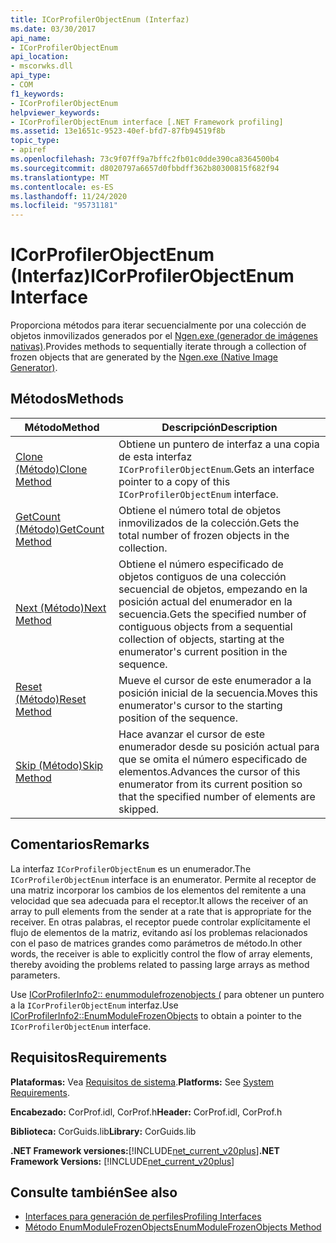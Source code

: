 ```yaml
---
title: ICorProfilerObjectEnum (Interfaz)
ms.date: 03/30/2017
api_name:
- ICorProfilerObjectEnum
api_location:
- mscorwks.dll
api_type:
- COM
f1_keywords:
- ICorProfilerObjectEnum
helpviewer_keywords:
- ICorProfilerObjectEnum interface [.NET Framework profiling]
ms.assetid: 13e1651c-9523-40ef-bfd7-87fb94519f8b
topic_type:
- apiref
ms.openlocfilehash: 73c9f07ff9a7bffc2fb01c0dde390ca8364500b4
ms.sourcegitcommit: d8020797a6657d0fbbdff362b80300815f682f94
ms.translationtype: MT
ms.contentlocale: es-ES
ms.lasthandoff: 11/24/2020
ms.locfileid: "95731181"
---
```

# <a name="icorprofilerobjectenum-interface"></a><span data-ttu-id="9970a-102">ICorProfilerObjectEnum (Interfaz)</span><span class="sxs-lookup"><span data-stu-id="9970a-102">ICorProfilerObjectEnum Interface</span></span>

<span data-ttu-id="9970a-103">Proporciona métodos para iterar secuencialmente por una colección de objetos inmovilizados generados por el [Ngen.exe (generador de imágenes nativas)](../../tools/ngen-exe-native-image-generator.md).</span><span class="sxs-lookup"><span data-stu-id="9970a-103">Provides methods to sequentially iterate through a collection of frozen objects that are generated by the [Ngen.exe (Native Image Generator)](../../tools/ngen-exe-native-image-generator.md).</span></span>  
  
## <a name="methods"></a><span data-ttu-id="9970a-104">Métodos</span><span class="sxs-lookup"><span data-stu-id="9970a-104">Methods</span></span>  
  
|<span data-ttu-id="9970a-105">Método</span><span class="sxs-lookup"><span data-stu-id="9970a-105">Method</span></span>|<span data-ttu-id="9970a-106">Descripción</span><span class="sxs-lookup"><span data-stu-id="9970a-106">Description</span></span>|  
|------------|-----------------|  
|[<span data-ttu-id="9970a-107">Clone (Método)</span><span class="sxs-lookup"><span data-stu-id="9970a-107">Clone Method</span></span>](icorprofilerobjectenum-clone-method.md)|<span data-ttu-id="9970a-108">Obtiene un puntero de interfaz a una copia de esta interfaz `ICorProfilerObjectEnum`.</span><span class="sxs-lookup"><span data-stu-id="9970a-108">Gets an interface pointer to a copy of this `ICorProfilerObjectEnum` interface.</span></span>|  
|[<span data-ttu-id="9970a-109">GetCount (Método)</span><span class="sxs-lookup"><span data-stu-id="9970a-109">GetCount Method</span></span>](icorprofilerobjectenum-getcount-method.md)|<span data-ttu-id="9970a-110">Obtiene el número total de objetos inmovilizados de la colección.</span><span class="sxs-lookup"><span data-stu-id="9970a-110">Gets the total number of frozen objects in the collection.</span></span>|  
|[<span data-ttu-id="9970a-111">Next (Método)</span><span class="sxs-lookup"><span data-stu-id="9970a-111">Next Method</span></span>](icorprofilerobjectenum-next-method.md)|<span data-ttu-id="9970a-112">Obtiene el número especificado de objetos contiguos de una colección secuencial de objetos, empezando en la posición actual del enumerador en la secuencia.</span><span class="sxs-lookup"><span data-stu-id="9970a-112">Gets the specified number of contiguous objects from a sequential collection of objects, starting at the enumerator's current position in the sequence.</span></span>|  
|[<span data-ttu-id="9970a-113">Reset (Método)</span><span class="sxs-lookup"><span data-stu-id="9970a-113">Reset Method</span></span>](icorprofilerobjectenum-reset-method.md)|<span data-ttu-id="9970a-114">Mueve el cursor de este enumerador a la posición inicial de la secuencia.</span><span class="sxs-lookup"><span data-stu-id="9970a-114">Moves this enumerator's cursor to the starting position of the sequence.</span></span>|  
|[<span data-ttu-id="9970a-115">Skip (Método)</span><span class="sxs-lookup"><span data-stu-id="9970a-115">Skip Method</span></span>](icorprofilerobjectenum-skip-method.md)|<span data-ttu-id="9970a-116">Hace avanzar el cursor de este enumerador desde su posición actual para que se omita el número especificado de elementos.</span><span class="sxs-lookup"><span data-stu-id="9970a-116">Advances the cursor of this enumerator from its current position so that the specified number of elements are skipped.</span></span>|  
  
## <a name="remarks"></a><span data-ttu-id="9970a-117">Comentarios</span><span class="sxs-lookup"><span data-stu-id="9970a-117">Remarks</span></span>  

 <span data-ttu-id="9970a-118">La interfaz `ICorProfilerObjectEnum` es un enumerador.</span><span class="sxs-lookup"><span data-stu-id="9970a-118">The `ICorProfilerObjectEnum` interface is an enumerator.</span></span> <span data-ttu-id="9970a-119">Permite al receptor de una matriz incorporar los cambios de los elementos del remitente a una velocidad que sea adecuada para el receptor.</span><span class="sxs-lookup"><span data-stu-id="9970a-119">It allows the receiver of an array to pull elements from the sender at a rate that is appropriate for the receiver.</span></span> <span data-ttu-id="9970a-120">En otras palabras, el receptor puede controlar explícitamente el flujo de elementos de la matriz, evitando así los problemas relacionados con el paso de matrices grandes como parámetros de método.</span><span class="sxs-lookup"><span data-stu-id="9970a-120">In other words, the receiver is able to explicitly control the flow of array elements, thereby avoiding the problems related to passing large arrays as method parameters.</span></span>  
  
 <span data-ttu-id="9970a-121">Use [ICorProfilerInfo2:: enummodulefrozenobjects (](icorprofilerinfo2-enummodulefrozenobjects-method.md) para obtener un puntero a la `ICorProfilerObjectEnum` interfaz.</span><span class="sxs-lookup"><span data-stu-id="9970a-121">Use [ICorProfilerInfo2::EnumModuleFrozenObjects](icorprofilerinfo2-enummodulefrozenobjects-method.md) to obtain a pointer to the `ICorProfilerObjectEnum` interface.</span></span>  
  
## <a name="requirements"></a><span data-ttu-id="9970a-122">Requisitos</span><span class="sxs-lookup"><span data-stu-id="9970a-122">Requirements</span></span>  

 <span data-ttu-id="9970a-123">**Plataformas:** Vea [Requisitos de sistema](../../get-started/system-requirements.md).</span><span class="sxs-lookup"><span data-stu-id="9970a-123">**Platforms:** See [System Requirements](../../get-started/system-requirements.md).</span></span>  
  
 <span data-ttu-id="9970a-124">**Encabezado:** CorProf.idl, CorProf.h</span><span class="sxs-lookup"><span data-stu-id="9970a-124">**Header:** CorProf.idl, CorProf.h</span></span>  
  
 <span data-ttu-id="9970a-125">**Biblioteca:** CorGuids.lib</span><span class="sxs-lookup"><span data-stu-id="9970a-125">**Library:** CorGuids.lib</span></span>  
  
 <span data-ttu-id="9970a-126">**.NET Framework versiones:**[!INCLUDE[net_current_v20plus](../../../../includes/net-current-v20plus-md.md)]</span><span class="sxs-lookup"><span data-stu-id="9970a-126">**.NET Framework Versions:** [!INCLUDE[net_current_v20plus](../../../../includes/net-current-v20plus-md.md)]</span></span>  
  
## <a name="see-also"></a><span data-ttu-id="9970a-127">Consulte también</span><span class="sxs-lookup"><span data-stu-id="9970a-127">See also</span></span>

- [<span data-ttu-id="9970a-128">Interfaces para generación de perfiles</span><span class="sxs-lookup"><span data-stu-id="9970a-128">Profiling Interfaces</span></span>](profiling-interfaces.md)
- [<span data-ttu-id="9970a-129">Método EnumModuleFrozenObjects</span><span class="sxs-lookup"><span data-stu-id="9970a-129">EnumModuleFrozenObjects Method</span></span>](icorprofilerinfo2-enummodulefrozenobjects-method.md)

